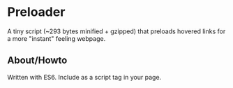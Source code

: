 # Preloader
A tiny script (~293 bytes minified + gzipped) that preloads hovered links for a more "instant" feeling webpage.

## About/Howto
Written with ES6.  Include as a script tag in your page.
